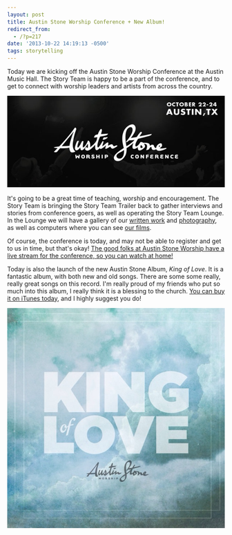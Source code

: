 ```yaml
---
layout: post
title: Austin Stone Worship Conference + New Album!
redirect_from:
  - /?p=217
date: '2013-10-22 14:19:13 -0500'
tags: storytelling
---
```

<p>Today we are kicking off the Austin Stone Worship Conference at the Austin Music Hall. The Story Team is happy to be a part of the conference, and to get to connect with worship leaders and artists from across the country.</p>
<p class="text-center"><img src="/images/posts/cropped_asw.jpg" /></p>
<p>It's going to be a great time of teaching, worship and encouragement. The Story Team is bringing the Story Team Trailer back to gather interviews and stories from conference goers, as well as operating the Story Team Lounge. In the Lounge we will have a gallery of our <a href="http://austinstone.org/stories/written">written work</a> and <a href="http://austinstone.org/stories/photo">photography</a>, as well as computers where you can see <a href="http://austinstone.org/stories/film">our films</a>.</p>
<p>Of course, the conference is today, and may not be able to register and get to us in time, but that's okay! <a href="http://live.austinstoneworship.com/">The good folks at Austin Stone Worship have a live stream for the conference, so you can watch at home!</a></p>
<p>Today is also the launch of the new Austin Stone Album, <em>King of Love</em>. It is a fantastic album, with both new and old songs. There are some some really, really great songs on this record. I'm really proud of my friends who put so much into this album, I really think it is a blessing to the church. <a href="https://itunes.apple.com/us/album/king-of-love/id697126496">You can buy it on iTunes today</a>, and I highly suggest you do!</p>
<p class="text-center"><img src="/images/posts/king-of-love.jpg" /></a></p>
